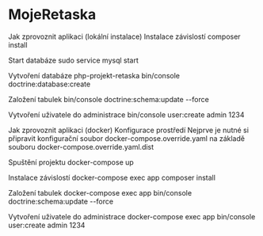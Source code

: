 # MojeRetaska

Jak zprovoznit aplikaci (lokální instalace)
Instalace závislostí
composer install

Start databáze
sudo service mysql start

Vytvoření databáze php-projekt-retaska
bin/console doctrine:database:create

Založení tabulek
bin/console doctrine:schema:update --force

Vytvoření uživatele do administrace
bin/console user:create admin 1234

Jak zprovoznit aplikaci (docker)
Konfigurace prostředí
Nejprve je nutné si připravit konfigurační soubor docker-compose.override.yaml na základě souboru docker-compose.override.yaml.dist

Spuštění projektu
docker-compose up

Instalace závislostí
docker-compose exec app composer install

Založení tabulek
docker-compose exec app bin/console doctrine:schema:update --force

Vytvoření uživatele do administrace
docker-compose exec app bin/console user:create admin 1234